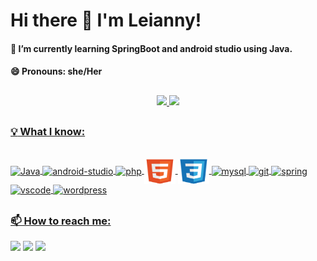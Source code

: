 # Hi there 👋 I'm Leianny!

#### 🌱 I’m currently learning SpringBoot and android studio using Java.
#### 😄 Pronouns: she/Her

##

<div align="center">
  <a href="https://github.com/Leypoiani">
  <img height="180em" src="https://github-readme-stats.vercel.app/api?username=Leypoiani&show_icons=true&theme=dracula&include_all_commits=true&count_private=true"/>
  <img height="180em" src="https://github-readme-stats.vercel.app/api/top-langs/?username=Leypoiani&layout=compact&langs_count=7&theme=dracula"/>
</div>

  ##

  ### :bulb: What I know:

 <div style="display: inline_block"><br>
  <img align="center" alt="Java" height="40" width="50" src="https://cdn.jsdelivr.net/gh/devicons/devicon/icons/java/java-original.svg">
  <img align="center" alt="android-studio" height="40" width="50" src="https://cdn.jsdelivr.net/gh/devicons/devicon/icons/androidstudio/androidstudio-original.svg" />
  <img align="center" alt="php" height="40" width="50" src="https://cdn.jsdelivr.net/gh/devicons/devicon/icons/php/php-original.svg"/>
  <img align="center" alt="HTML" height="40" width="50" src="https://raw.githubusercontent.com/devicons/devicon/master/icons/html5/html5-original.svg">
  <img align="center" alt="CSS" height="40" width="50" src="https://raw.githubusercontent.com/devicons/devicon/master/icons/css3/css3-original.svg">
  <img align="center" alt="mysql" height="40" width="50" src="https://cdn.jsdelivr.net/gh/devicons/devicon/icons/mysql/mysql-original-wordmark.svg"/>
  <img align="center" alt="git" height="40" width="50" src="https://cdn.jsdelivr.net/gh/devicons/devicon/icons/git/git-original.svg"/>
  <img align="center" alt="spring" height="40" width="50" src="https://cdn.jsdelivr.net/gh/devicons/devicon/icons/spring/spring-original-wordmark.svg"/>
  <img align="center" alt="vscode" height="40" width="50" src="https://cdn.jsdelivr.net/gh/devicons/devicon/icons/vscode/vscode-original.svg"/>
  <img align="center" alt="wordpress" height="40" width="50" src="https://cdn.jsdelivr.net/gh/devicons/devicon/icons/wordpress/wordpress-original.svg"/>

  ##

   ### 📫 How to reach me:
  <div> 
 <a href="https://discord.gg/Leypoiani Leypoiani#6322" target="_blank"><img src="https://img.shields.io/badge/Discord-7289DA?style=for-the-badge&logo=discord&logoColor=white" target="_blank"></a> 
 <a href = "mailto:leianny.poiani@gmail.com"><img src="https://img.shields.io/badge/Gmail-D14836?style=for-the-badge&logo=gmail&logoColor=white" target="_blank"></a>
 <a href="https://www.linkedin.com/in/leianny-poiani/" target="_blank"><img src="https://img.shields.io/badge/-LinkedIn-%230077B5?style=for-the-badge&logo=linkedin&logoColor=white" target="_blank"></a> 

</div>

<!---
Leypoiani/Leypoiani is a ✨ special ✨ repository because its `README.md` (this file) appears on your GitHub profile.
You can click the Preview link to take a look at your changes.
--->
